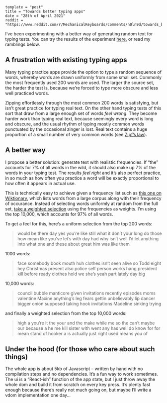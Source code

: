 ```
template = "post"
title = "Towards better typing apps"
date = "28th of April 2021"
reddit = "https://www.reddit.com/r/MechanicalKeyboards/comments/n0ln9d/towards_better_typing_apps/"
```

I’ve been experimenting with a better way of generating random text for typing tests. You can try the results of the experiment [here][], or read my ramblings below.

## A frustration with existing typing apps

Many typing practice apps provide the option to type a random sequence of words, whereby words are drawn uniformly from some small set. Commonly the most frequently used 200 words are used. The larger the source set, the harder the test is, because we’re forced to type more obscure and less well practiced words.

Zipping effortlessly through the most common 200 words is satisfying, but isn’t great practice for typing real text. On the other hand typing tests of this sort that draw from a large enough set of words *feel wrong*. They become harder work than typing real text, because seemingly every word is long and obscure, and the usual rhythm of typing mostly common words punctuated by the occasional zinger is lost. Real text contains a huge proportion of a small number of very common words (see [Zipf’s law][]).

## A better way

I propose a better solution: generate text with realistic frequencies. If “the” accounts for 7% of all words in the wild, it should also make up 7% of the words in your typing test. The results *feel right* and it’s also perfect practice, in so much as how often you practice a word will be exactly proportional to how often it appears in actual use.

This is technically easy to achieve given a frequency list such as [this one on Wiktionary][], which lists words from a large corpus along with their frequency of occurance. Instead of selecting words uniformly at random from the full set, [take a weighted selection][] using the frequencies as weights. I’m using the top 10,000, which accounts for 97% of all words.

To get a feel for this, here’s a uniform selection from the top 200 words:

> would be there day yes you’re like still what it don’t your long do those how mean like you’ve let’s with day had why isn’t well I’d let anything into what one and these about great him was like them

1000 words:

> face somebody book mouth huh clothes isn’t seen alive so Todd eight hey Christmas present also police self person works hang president kill before ready clothes hold we she’s yeah part lately day big

10,000 words:

> council bubble manticore given invitations recently episodes moms valentine Maxine anything’s leg fears gettin unbelievably lip dancer bigger onion supposed taking hook invitations Madeline sinking trying

and finally a weighted selection from the top 10,000 words:

> high a you’re it the your and the make while me so the can’t maybe our because a he me kill sister with went any has well do know for for mean stand of hooker a is actually just right used means you of

## Under the hood (for those who care about such things)

The whole app is about 5<span class=sc>kb</span> of Javascript – written by hand with no compilation steps and no dependencies. It’s a fun way to work sometimes. The <span class=sc>ui</span> is a “React-ish” function of the app state, but I just throw away the whole <span class=sc>dom</span> and build it from scratch on every key press. It’s plenty fast enough because there’s really not much going on, but maybe I’ll write a <span class=sc>vdom</span> implementation one day…

[here]: /nonsense
[Zipf’s law]: https://en.wikipedia.org/wiki/Zipf%27s_law
[this one on Wiktionary]: https://en.wiktionary.org/wiki/Wiktionary:Frequency_lists#TV_and_movie_scripts
[take a weighted selection]: https://github.com/callum-oakley/nonsense/blob/master/nonsense.js
